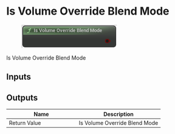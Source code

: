 # Is Volume Override Blend Mode

<div align="left" data-full-width="false"><figure><img src="../../../.gitbook/assets/is_volume_override_blend_mode.png" alt=""><figcaption></figcaption></figure></div>

Is Volume Override Blend Mode

## Inputs

## Outputs

<table><thead><tr><th width="170">Name</th><th>Description</th></tr></thead><tbody><tr><td>Return Value</td><td>Is Volume Override Blend Mode</td></tr></tbody></table>
